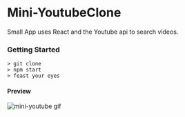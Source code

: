 # Mini-YoutubeClone

Small App uses React and the Youtube api to search videos.

### Getting Started

```
> git clone
> npm start
> feast your eyes
```

#### Preview

![mini-youtube gif](https://user-images.githubusercontent.com/22058682/30000058-615c775a-9024-11e7-883d-bbb4bf211eee.gif)
